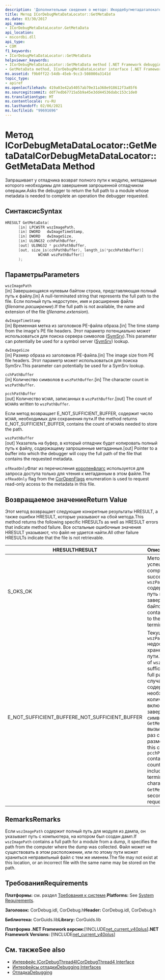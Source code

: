 ```yaml
---
description: 'Дополнительные сведения о методе: Икордебугметадаталокатор:: with MetaData'
title: Метод ICorDebugMetaDataLocator::GetMetaData
ms.date: 03/30/2017
api_name:
- ICorDebugMetaDataLocator.GetMetaData
api_location:
- mscordbi.dll
api_type:
- COM
f1_keywords:
- ICorDebugMetaDataLocator::GetMetaData
helpviewer_keywords:
- ICorDebugMetaDataLocator::GetMetaData method [.NET Framework debugging]
- GetMetaData method, ICorDebugMetaDataLocator interface [.NET Framework debugging]
ms.assetid: f9b0ff22-54db-45eb-9cc3-508000a3141d
topic_type:
- apiref
ms.openlocfilehash: 419a03e42a54057ab70e31a368e918612f3a85f6
ms.sourcegitcommit: ddf7edb67715a5b9a45e3dd44536dabc153c1de0
ms.translationtype: MT
ms.contentlocale: ru-RU
ms.lasthandoff: 02/06/2021
ms.locfileid: "99691696"
---
```

# <a name="icordebugmetadatalocatorgetmetadata-method"></a><span data-ttu-id="96713-103">Метод ICorDebugMetaDataLocator::GetMetaData</span><span class="sxs-lookup"><span data-stu-id="96713-103">ICorDebugMetaDataLocator::GetMetaData Method</span></span>

<span data-ttu-id="96713-104">Запрашивает у отладчика возврат полного пути к модулю, метаданные которого необходимы для завершения запрошенной отладчиком операции.</span><span class="sxs-lookup"><span data-stu-id="96713-104">Asks the debugger to return the full path to a module whose metadata is needed to complete an operation the debugger requested.</span></span>  
  
## <a name="syntax"></a><span data-ttu-id="96713-105">Синтаксис</span><span class="sxs-lookup"><span data-stu-id="96713-105">Syntax</span></span>  
  
```cpp  
HRESULT GetMetaData(  
      [in] LPCWSTR wszImagePath,  
      [in] DWORD   dwImageTimeStamp,  
      [in] DWORD   dwImageSize,  
      [in] ULONG32 cchPathBuffer,  
      [out] ULONG32 * pcchPathBuffer,  
      [out, size_is(cchPathBuffer), length_is(*pcchPathBuffer)]  
               WCHAR wszPathBuffer[]  
      );  
```  
  
## <a name="parameters"></a><span data-ttu-id="96713-106">Параметры</span><span class="sxs-lookup"><span data-stu-id="96713-106">Parameters</span></span>  

 `wszImagePath`  
 <span data-ttu-id="96713-107">[in] Завершающаяся нулевым байтом строка, представляющая полный путь к файлу.</span><span class="sxs-lookup"><span data-stu-id="96713-107">[in] A null-terminated string that represents the full path to the file.</span></span> <span data-ttu-id="96713-108">Если полный путь недоступен, имя и расширение файла (*filename*.*расширение*).</span><span class="sxs-lookup"><span data-stu-id="96713-108">If the full path is not available, the name and extension of the file (*filename*.*extension*).</span></span>  
  
 `dwImageTimeStamp`  
 <span data-ttu-id="96713-109">[in] Временная метка из заголовков PE-файла образа.</span><span class="sxs-lookup"><span data-stu-id="96713-109">[in] The time stamp from the image's PE file headers.</span></span> <span data-ttu-id="96713-110">Этот параметр потенциально может использоваться для поиска сервера символов ([SymSrv](/windows/desktop/debug/using-symsrv)).</span><span class="sxs-lookup"><span data-stu-id="96713-110">This parameter can potentially be used for a symbol server ([SymSrv](/windows/desktop/debug/using-symsrv)) lookup.</span></span>  
  
 `dwImageSize`  
 <span data-ttu-id="96713-111">[in] Размер образа из заголовков PE-файла.</span><span class="sxs-lookup"><span data-stu-id="96713-111">[in] The image size from PE file headers.</span></span> <span data-ttu-id="96713-112">Этот параметр может использоваться для поиска SymSrv.</span><span class="sxs-lookup"><span data-stu-id="96713-112">This parameter can potentially be used for a SymSrv lookup.</span></span>  
  
 `cchPathBuffer`  
 <span data-ttu-id="96713-113">[in] Количество символов в `wszPathBuffer`.</span><span class="sxs-lookup"><span data-stu-id="96713-113">[in] The character count in `wszPathBuffer`.</span></span>  
  
 `pcchPathBuffer`  
 <span data-ttu-id="96713-114">[out] Количество `WCHAR`, записанных в `wszPathBuffer`.</span><span class="sxs-lookup"><span data-stu-id="96713-114">[out] The count of `WCHAR`s written to `wszPathBuffer`.</span></span>  
  
 <span data-ttu-id="96713-115">Если метод возвращает E_NOT_SUFFICIENT_BUFFER, содержит число `WCHAR`, необходимых для сохранения пути.</span><span class="sxs-lookup"><span data-stu-id="96713-115">If the method returns E_NOT_SUFFICIENT_BUFFER, contains the count of `WCHAR`s needed to store the path.</span></span>  
  
 `wszPathBuffer`  
 <span data-ttu-id="96713-116">[out] Указатель на буфер, в который отладчик будет копировать полный путь к файлу, содержащему запрошенные метаданные.</span><span class="sxs-lookup"><span data-stu-id="96713-116">[out] Pointer to a buffer into which the debugger will copy the full path of the file that contains the requested metadata.</span></span>  
  
 <span data-ttu-id="96713-117">`ofReadOnly`Флаг из перечисления [коропенфлагс](../metadata/coropenflags-enumeration.md) используется для запроса доступа только для чтения к метаданным в этом файле.</span><span class="sxs-lookup"><span data-stu-id="96713-117">The `ofReadOnly` flag from the [CorOpenFlags](../metadata/coropenflags-enumeration.md) enumeration is used to request read-only access to the metadata in this file.</span></span>  
  
## <a name="return-value"></a><span data-ttu-id="96713-118">Возвращаемое значение</span><span class="sxs-lookup"><span data-stu-id="96713-118">Return Value</span></span>  

 <span data-ttu-id="96713-119">Этот метод возвращает следующие конкретные результаты HRESULT, а также ошибки HRESULT, которые указывают на сбой метода.</span><span class="sxs-lookup"><span data-stu-id="96713-119">This method returns the following specific HRESULTs as well as HRESULT errors that indicate method failure.</span></span> <span data-ttu-id="96713-120">Все остальные ошибочные значения HRESULT указывают, что файл не удается найти.</span><span class="sxs-lookup"><span data-stu-id="96713-120">All other failure HRESULTs indicate that the file is not retrievable.</span></span>  
  
|<span data-ttu-id="96713-121">HRESULT</span><span class="sxs-lookup"><span data-stu-id="96713-121">HRESULT</span></span>|<span data-ttu-id="96713-122">Описание:</span><span class="sxs-lookup"><span data-stu-id="96713-122">Description</span></span>|  
|-------------|-----------------|  
|<span data-ttu-id="96713-123">S_OK</span><span class="sxs-lookup"><span data-stu-id="96713-123">S_OK</span></span>|<span data-ttu-id="96713-124">Метод завершился успешно.</span><span class="sxs-lookup"><span data-stu-id="96713-124">The method completed successfully.</span></span> <span data-ttu-id="96713-125">`wszPathBuffer` содержит полный путь к файлу и завершается нулевым байтом.</span><span class="sxs-lookup"><span data-stu-id="96713-125">`wszPathBuffer` contains the full path to the file and is null-terminated.</span></span>|  
|<span data-ttu-id="96713-126">E_NOT_SUFFICIENT_BUFFER</span><span class="sxs-lookup"><span data-stu-id="96713-126">E_NOT_SUFFICIENT_BUFFER</span></span>|<span data-ttu-id="96713-127">Текущий размер `wszPathBuffer` недостаточен для хранения полного пути.</span><span class="sxs-lookup"><span data-stu-id="96713-127">The current size of `wszPathBuffer` is not sufficient to hold the full path.</span></span> <span data-ttu-id="96713-128">В этом случае `pcchPathBuffer` содержит необходимое количество `WCHAR`, включая завершающий символ null, и `GetMetaData` вызывается второй раз с запрошенным размером буфера.</span><span class="sxs-lookup"><span data-stu-id="96713-128">In this case, `pcchPathBuffer` contains the needed count of `WCHAR`s, including the terminating null character, and `GetMetaData` is called a second time with the requested buffer size.</span></span>|  
  
## <a name="remarks"></a><span data-ttu-id="96713-129">Remarks</span><span class="sxs-lookup"><span data-stu-id="96713-129">Remarks</span></span>  

 <span data-ttu-id="96713-130">Если `wszImagePath` содержит полный путь для модуля из дампа, он указывает путь с компьютера, на котором был создан дамп.</span><span class="sxs-lookup"><span data-stu-id="96713-130">If `wszImagePath` contains a full path for a module from a dump, it specifies the path from the computer where the dump was collected.</span></span> <span data-ttu-id="96713-131">Файл может не существовать в этом расположении, или по этому пути может храниться неправильный файл с тем же именем.</span><span class="sxs-lookup"><span data-stu-id="96713-131">The file may not exist at this location, or an incorrect file with the same name may be stored on the path.</span></span>  
  
## <a name="requirements"></a><span data-ttu-id="96713-132">Требования</span><span class="sxs-lookup"><span data-stu-id="96713-132">Requirements</span></span>  

 <span data-ttu-id="96713-133">**Платформы:** см. раздел [Требования к системе](../../get-started/system-requirements.md).</span><span class="sxs-lookup"><span data-stu-id="96713-133">**Platforms:** See [System Requirements](../../get-started/system-requirements.md).</span></span>  
  
 <span data-ttu-id="96713-134">**Заголовок:** CorDebug.idl, CorDebug.h</span><span class="sxs-lookup"><span data-stu-id="96713-134">**Header:** CorDebug.idl, CorDebug.h</span></span>  
  
 <span data-ttu-id="96713-135">**Библиотека:** CorGuids.lib</span><span class="sxs-lookup"><span data-stu-id="96713-135">**Library:** CorGuids.lib</span></span>  
  
 <span data-ttu-id="96713-136">**Платформа .NET Framework версии:**[!INCLUDE[net_current_v40plus](../../../../includes/net-current-v40plus-md.md)]</span><span class="sxs-lookup"><span data-stu-id="96713-136">**.NET Framework Versions:** [!INCLUDE[net_current_v40plus](../../../../includes/net-current-v40plus-md.md)]</span></span>  
  
## <a name="see-also"></a><span data-ttu-id="96713-137">См. также</span><span class="sxs-lookup"><span data-stu-id="96713-137">See also</span></span>

- [<span data-ttu-id="96713-138">Интерфейс ICorDebugThread4</span><span class="sxs-lookup"><span data-stu-id="96713-138">ICorDebugThread4 Interface</span></span>](icordebugthread4-interface.md)
- [<span data-ttu-id="96713-139">Интерфейсы отладки</span><span class="sxs-lookup"><span data-stu-id="96713-139">Debugging Interfaces</span></span>](debugging-interfaces.md)
- [<span data-ttu-id="96713-140">Отладка</span><span class="sxs-lookup"><span data-stu-id="96713-140">Debugging</span></span>](index.md)

